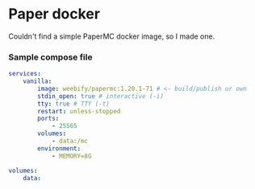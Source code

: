 # Paper docker

Couldn't find a simple PaperMC docker image, so I made one.

### Sample compose file

```yml
services:
    vanilla:
        image: weebify/papermc:1.20.1-71 # <- build/publish ur own
        stdin_open: true # interactive (-i)
        tty: true # TTY (-t)
        restart: unless-stopped
        ports:
            - 25565
        volumes:
            - data:/mc
        environment:
            - MEMORY=8G

volumes:
    data:
```

